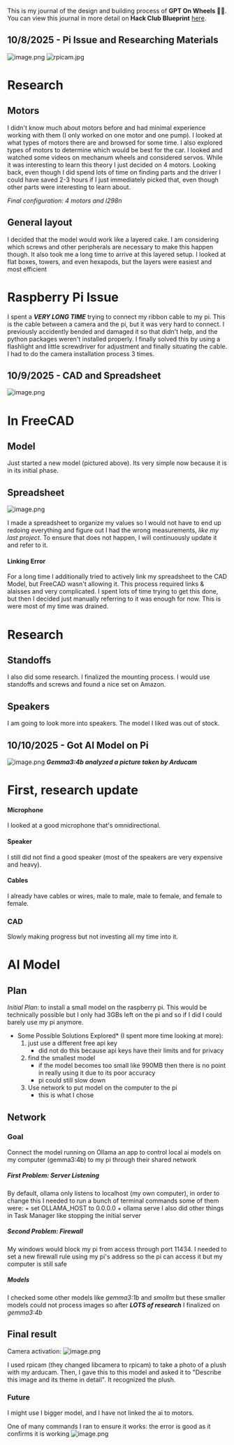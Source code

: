 <!--
  ===================    !!READ THIS NOTICE!!   ====================
  DO NOT edit this file manually. Your changes WILL BE OVERWRITTEN!
  This journal is auto generated and updated by Hack Club Blueprint.
  To edit this file, please edit your journal entries on Blueprint.
  ==================================================================
-->

This is my journal of the design and building process of **GPT On Wheels 🧠🛞**.  
You can view this journal in more detail on **Hack Club Blueprint** [here](https://blueprint.hackclub.com/projects/322).


## 10/8/2025 - Pi Issue and Researching Materials  

![image.png](https://blueprint.hackclub.com/user-attachments/blobs/proxy/eyJfcmFpbHMiOnsiZGF0YSI6MTE2MiwicHVyIjoiYmxvYl9pZCJ9fQ==--75308df336d2fe8a5ea71c18008c0dc86831ce69/image.png)
![rpicam.jpg](https://blueprint.hackclub.com/user-attachments/blobs/proxy/eyJfcmFpbHMiOnsiZGF0YSI6MTE2NCwicHVyIjoiYmxvYl9pZCJ9fQ==--3fd0a1e424d3fd0d34813a035d43061335c9f9e3/rpicam.jpg)
# Research

## Motors

I didn't know much about motors before and had minimal experience working with them (I only worked on one motor and one pump). I looked at what types of motors there are and browsed for some time. I also explored types of motors to determine which would be best for the car. I looked and watched some videos on mechanum wheels and considered servos. While it was interesting to learn this theory I just decided on 4 motors. Looking back, even though I did spend lots of time on finding parts and the driver I could have saved 2-3 hours if I just immediately picked that, even though other parts were interesting to learn about.

*Final configuration: 4 motors and l298n*

## General layout

I decided that the model would work like a layered cake. I am considering which screws and other peripherals are necessary to make this happen though. It also took me a long time to arrive at this layered setup. I looked at flat boxes, towers, and even hexapods, but the layers were easiest and most efficient

# Raspberry Pi Issue

I spent a ***VERY LONG TIME*** trying to connect my ribbon cable to my pi. This is the cable between a camera and the pi, but it was very hard to connect. I previously accidently bended and damaged it so that didn't help, and the python packages weren't installed properly. I finally solved this by using a flashlight and little screwdriver for adjustment and finally situating the cable. I had to do the camera installation process 3 times.  

## 10/9/2025 - CAD and Spreadsheet  

![image.png](https://blueprint.hackclub.com/user-attachments/blobs/proxy/eyJfcmFpbHMiOnsiZGF0YSI6MTI3NSwicHVyIjoiYmxvYl9pZCJ9fQ==--04948fa60bbb96739973966321c84fd80eff9092/image.png)

# In FreeCAD

## Model

Just started a new model (pictured above). Its very simple now because it is in its initial phase.

## Spreadsheet

![image.png](https://blueprint.hackclub.com/user-attachments/blobs/proxy/eyJfcmFpbHMiOnsiZGF0YSI6MTI3NiwicHVyIjoiYmxvYl9pZCJ9fQ==--7d661704c7fccbe2dd8da90bf6d22e7641bdf17e/image.png)

I made a spreadsheet to organize my values so I would not have to end up redoing everything and figure out I had the wrong measurements, *like my last project*. To ensure that does not happen, I will continuously update it and refer to it.

#### Linking Error

For a long time I additionally tried to actively link my spreadsheet to the CAD Model, but FreeCAD wasn't allowing it. This process required links & alaisses and very complicated. I spent lots of time trying to get this done, but then I decided just manually referring to it was enough for now. This is were most of my time was drained.

# Research

## Standoffs

I also did some research. I finalized the mounting process. I would use standoffs and screws and found a nice set on Amazon.

## Speakers

I am going to look more into speakers. The model I liked was out of stock.
  

## 10/10/2025 - Got AI Model on Pi  

![image.png](https://blueprint.hackclub.com/user-attachments/blobs/proxy/eyJfcmFpbHMiOnsiZGF0YSI6MTQ0NCwicHVyIjoiYmxvYl9pZCJ9fQ==--572a18a36e87975a33fe7d07a33b3752f06be502/image.png)
***Gemma3:4b analyzed a picture taken by Arducam***
# First, research update

#### Microphone

I looked at a good microphone that's omnidirectional. 

#### Speaker 

I still did not find a good speaker (most of the speakers are very expensive and heavy).

#### Cables

I already have cables or wires, male to male, male to female, and female to female.

### CAD

Slowly making progress but not investing all my time into it.

# AI Model

## Plan

*Initial Plan*: to install a small model on the raspberry pi. This would be technically possible but I only had 3GBs left on the pi and so if I did I could barely use my pi anymore.

* Some Possible Solutions Explored* (I spent more time looking at more):
	1. just use a different free api key
		- did not do this because api keys have their limits and for privacy
	2. find the smallest model
		- if the model becomes too small like 990MB then there is no point in really using it due to its poor accuracy
		- pi could still slow down
	3. Use network to put model on the computer to the pi
		- this is what I chose
	
## Network

### Goal

Connect the model running on Ollama an app to control local ai models on my computer (gemma3:4b) to my pi through their shared network

##### First Problem: Server Listening

By default, ollama only listens to localhost (my own computer), in order to change this I needed to run a bunch of terminal commands some of them were:
	+ set OLLAMA_HOST to 0.0.0.0
	+ ollama serve
I also did other things in Task Manager like stopping the initial server

##### Second Problem: Firewall

My windows would block my pi from access through port 11434. I needed to set a new firewall rule using my pi's address so the pi can access it but my computer is still safe

##### Models

I checked some other models like *gemma3:1b* and *smollm* but these smaller models could not process images so after ***LOTS of research*** I finalized on *gemma3:4b*

## Final result

Camera activation:
![image.png](https://blueprint.hackclub.com/user-attachments/blobs/proxy/eyJfcmFpbHMiOnsiZGF0YSI6MTQ0NSwicHVyIjoiYmxvYl9pZCJ9fQ==--98e27cbca22d0f954131878a940d80c6ac59f1db/image.png)

I used rpicam (they changed libcamera to rpicam) to take a photo of a plush with my arducam. Then, I gave this to this model and asked it to "Describe this image and its theme in detail". It recognized the plush.

### Future

I might use I bigger model, and I have not linked the ai to motors.

One of many commands I ran to ensure it works:
the error is good as it confirms it is working
![image.png](https://blueprint.hackclub.com/user-attachments/blobs/proxy/eyJfcmFpbHMiOnsiZGF0YSI6MTQ0MywicHVyIjoiYmxvYl9pZCJ9fQ==--0835298225b76d091d2500a5662fb7d65eac4578/image.png)  

